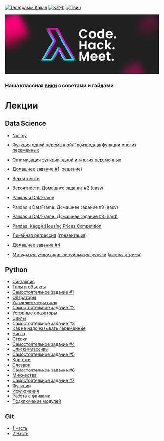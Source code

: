 [![Телеграмм Канал](https://img.shields.io/badge/Join-Telegram%20Channel-0088cc)](https://t.me/lambdamai)
[![Ютуб](https://img.shields.io/badge/Subscribe-YouTube-FF0000)](https://www.youtube.com/channel/UC8fGhHpoUm-1ZWITOM98N9A)
[![Твич](https://img.shields.io/badge/Follow-Twitch-6441a5)](https://www.twitch.tv/lambdamai)

![Телеграмм Чат](./img/cover.jpg)

### Наша классная [вики](https://github.com/lambdamai/datascience/wiki) с советами и гайдами


# Лекции

## Data Science

- [Numpy](ds/NumPy.ipynb)
- [Функция одной переменной/Производная функции многих переменных](ds/Derivative.ipynb)
- [Оптимизация функции одной и многих переменных](ds/Optimization.ipynb)
- [Домашнее задание #1](ds/Homework_1.ipynb) ([решение](ds/Homework_1_solution.ipynb))
- [Вероятности](ds/probability.ipynb)
- [Вероятности. Домащнее задание #2 (easy)](ds/probability_hw.ipynb)

- [Pandas и DataFrame](ds/Pandas_1.ipynb)
- [Pandas и DataFrame. Домашнее задание #3 (easy)](ds/Pandas_1_hw.ipynb)
- [Pandas и DataFrame. Домашнее задание #3 (hard)](ds/Homework_2.ipynb)

- [Pandas. Kaggle:Housing Prices Competition](ds/pandas_2.ipynb)
- [Линейная регрессия](ds/linreg.ipynb) ([презентация](ds/linear_regression.pdf))
- [Домашнее задание #4](ds/homework_3.ipynb)
- [Методы регуляризации линейных регрессий](ds/regularization.ipynb) ([запись стрима](https://www.youtube.com/watch?v=rrGLCDJD3VM))

## Python

- [Синтаксис](python/syntax.ipynb)
- [Типы и объекты](python/type_and_objects.ipynb)
- [Самостоятельное задание #1](python/1_task.ipynb)
- [Операторы](python/operators.ipynb)
- [Условные операторы](python/сonditional_operators.ipynb)
- [Самостоятельное задание #2](python/2_task.ipynb)
- [Условные операторы](python/сonditional_operators.ipynb)
- [Циклы](python/loop.ipynb)
- [Самостоятельное задание #3](python/3_task.ipynb)
- [Как не надо называть переменные](python/var_name.ipynb)
- [Числа](python/number.ipynb)
- [Строки](python/strings.ipynb)
- [Самостоятельное задание #4](python/4_task.ipynb)
- [Списки/Массивы](python/list.ipynb)
- [Самостоятельное задание #5](python/5_task.ipynb)
- [Кортежи](python/tuple.ipynb)
- [Словари](python/dict.ipynb)
- [Самостоятельное задание #6](python/6_task.ipynb)
- [Множества](python/set.ipynb)
- [Самостоятельное задание #7](python/7_task.ipynb)
- [Функции](python/function.ipynb)
- [Исключения](python/exeption.ipynb)
- [Работа с файлами](python/work_with_files.ipynb)
- [Подключение модулей](python/library.ipynb)

## Git

- [1 Часть](git/lecture_1/README.md)
- [2 Часть](git/lecture_2/README.md)